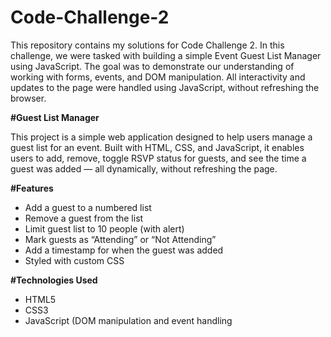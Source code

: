 # Code-Challenge-2
This repository contains my solutions for Code Challenge 2. In this challenge, we were tasked with building a simple Event Guest List Manager using JavaScript. The goal was to demonstrate our understanding of working with forms, events, and DOM manipulation. All interactivity and updates to the page were handled using JavaScript, without refreshing the browser.

**#Guest List Manager**

This project is a simple web application designed to help users manage a guest list for an event. Built with HTML, CSS, and JavaScript, it enables users to add, remove, toggle RSVP status for guests, and see the time a guest was added — all dynamically, without refreshing the page.

**#Features**

- Add a guest to a numbered list
- Remove a guest from the list
- Limit guest list to 10 people (with alert)
- Mark guests as “Attending” or “Not Attending”
- Add a timestamp for when the guest was added
- Styled with custom CSS

**#Technologies Used**

- HTML5
- CSS3
- JavaScript (DOM manipulation and event handling
